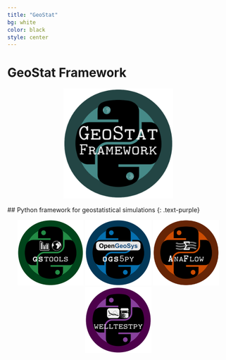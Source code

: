 ```yaml
---
title: "GeoStat"
bg: white
color: black
style: center
---
```


# GeoStat Framework
<p align="center">
<a href="https://github.com/GeoStat-Framework">
<img src="/img/GeoStat.png" alt="GeoStat-LOGO" width="250px"/></a>
</p>
## Python framework for geostatistical simulations
{: .text-purple}

<p align="center">
<a href="https://github.com/GeoStat-Framework/GSTools">
<img src="/img/gstools.png" alt="GSTools" width="150px"></a>
<a href="https://github.com/GeoStat-Framework/ogs5py">
<img src="/img/OGS.png" alt="ogs5py" width="150px"></a> 
<a href="https://github.com/GeoStat-Framework/AnaFlow">
<img src="/img/Anaflow.png" alt="AnaFlow" width="150px"></a>
<a href="https://github.com/GeoStat-Framework/welltestpy">
<img src="/img/WTP.png" alt="welltestpy" width="150px"></a> 
</p>

